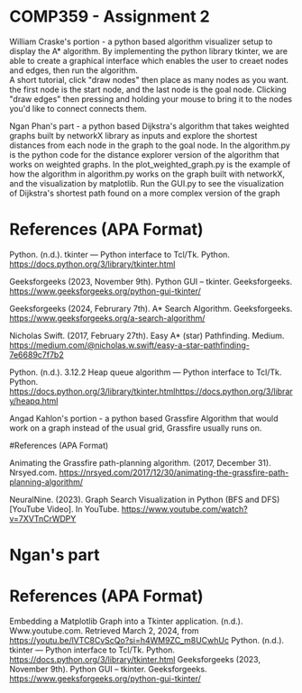 # COMP359 - Assignment 2

William Craske's portion - a python based algorithm visualizer setup to display the A* algorithm. 
By implementing the python library tkinter, we are able to create a graphical interface which enables the user to creaet nodes and edges, then run the algorithm.  
A short tutorial, click "draw nodes" then place as many nodes as you want. the first node is the start node, and the last node is the goal node.
Clicking "draw edges" then pressing and holding your mouse to bring it to the nodes you'd like to connect connects them. 

Ngan Phan's part - a python based Dijkstra's algorithm that takes weighted graphs built by networkX library as inputs and explore the shortest distances from each node in the graph to the goal node.
In the algorithm.py is the python code for the distance explorer version of the algorithm that works on weighted graphs.
In the plot_weighted_graph.py is the example of how the algorithm in algorithm.py works on the graph built with networkX, and the visualization by matplotlib.
Run the GUI.py to see the visualization of Dijkstra's shortest path found on a more complex version of the graph 

# References (APA Format)

Python. (n.d.). tkinter — Python interface to Tcl/Tk. Python. https://docs.python.org/3/library/tkinter.html

Geeksforgeeks (2023, November 9th). Python GUI – tkinter. Geeksforgeeks. https://www.geeksforgeeks.org/python-gui-tkinter/

Geeksforgeeks (2024, Februrary 7th). A* Search Algorithm. Geeksforgeeks. https://www.geeksforgeeks.org/a-search-algorithm/

Nicholas Swift. (2017, February 27th). Easy A* (star) Pathfinding. Medium. https://medium.com/@nicholas.w.swift/easy-a-star-pathfinding-7e6689c7f7b2

Python. (n.d.). 3.12.2 Heap queue algorithm — Python interface to Tcl/Tk. Python. https://docs.python.org/3/library/tkinter.htmlhttps://docs.python.org/3/library/heapq.html

Angad Kahlon's portion - a python based Grassfire Algorithm that would work on a graph instead of the usual grid, Grassfire usually runs on.

#References (APA Format) 

Animating the Grassfire path-planning algorithm. (2017, December 31). Nrsyed.com. https://nrsyed.com/2017/12/30/animating-the-grassfire-path-planning-algorithm/

NeuralNine. (2023). Graph Search Visualization in Python (BFS and DFS) [YouTube Video]. In YouTube. https://www.youtube.com/watch?v=7XVTnCrWDPY

# Ngan's part
# References (APA Format)
Embedding a Matplotlib Graph into a Tkinter application. (n.d.). Www.youtube.com. Retrieved March 2, 2024, from https://youtu.be/lVTC8CvScQo?si=h4WM9ZC_m8UCwhUc
Python. (n.d.). tkinter — Python interface to Tcl/Tk. Python. https://docs.python.org/3/library/tkinter.html
Geeksforgeeks (2023, November 9th). Python GUI – tkinter. Geeksforgeeks. https://www.geeksforgeeks.org/python-gui-tkinter/

‌



‌
